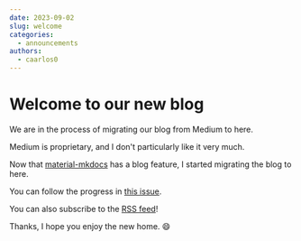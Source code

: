 ```yaml
---
date: 2023-09-02
slug: welcome
categories:
  - announcements
authors:
  - caarlos0
---
```


# Welcome to our new blog

We are in the process of migrating our blog from Medium to here.

<!-- more -->

Medium is proprietary, and I don't particularly like it very much.

Now that [material-mkdocs][] has a blog feature, I started migrating the blog to
here.

You can follow the progress in [this issue](https://github.com/goreleaser/goreleaser/issues/3503).

You can also subscribe to the [RSS feed](/feed_rss_created.xml)!

Thanks, I hope you enjoy the new home. 😄

[material-mkdocs]: https://squidfunk.github.io/mkdocs-material/
